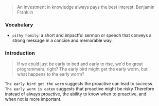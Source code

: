 >An investment in knowledge always pays the best interest.
>Benjamin Franklin

### Vocabulary
- `pithy homily`: a short and impactful sermon or speech that conveys a strong message in a concise and memorable way.

### Introduction
>If we could just be early to bed and early to rise, we'd be great programmers, right? The early bird might get the early worm, but what happens to the early worm?

`The early bird get the worm` suggests the proactive can lead to success.
`The early worm is eaten` suggests that proactive might be risky
Therefore instead of always proactive, the ability to know when to proactive, and when not is more important.